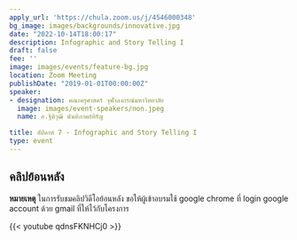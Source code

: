 ```yaml
---
apply_url: 'https://chula.zoom.us/j/4546000348'
bg_image: images/backgrounds/innovative.jpg
date: "2022-10-14T18:00:17"
description: Infographic and Story Telling I
draft: false
fee: ''
image: images/events/feature-bg.jpg
location: Zoom Meeting
publishDate: "2019-01-01T00:00:00Z"
speaker:
- designation: คณะครุศาสตร์ จุฬาลงกรณ์มหาวิทยาลัย
  image: images/event-speakers/non.jpeg
  name: อ.ฐิติวุฒิ นันทิภาคย์หิรัญ

title: สัปดาห์ 7 - Infographic and Story Telling I
type: event
---
```



## คลิปย้อนหลัง

**หมายเหตุ** ในการรับชมคลิปวิดีโอย้อนหลัง ขอให้ผู้เข้าอบรมใช้ google chrome ที่ login google account ด้วย gmail ที่ให้ไว้กับโครงการ

{{< youtube qdnsFKNHCj0 >}}


